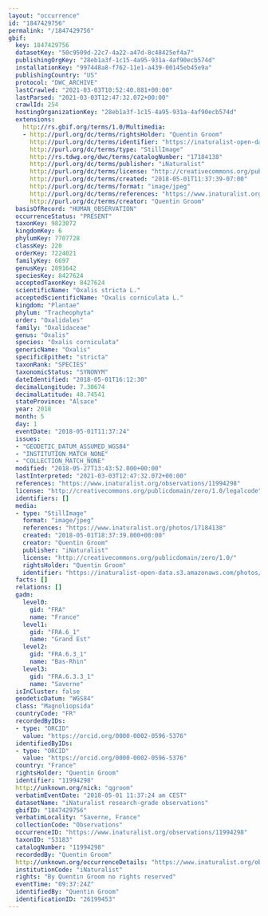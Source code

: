 ```yaml
---
layout: "occurrence"
id: "1847429756"
permalink: "/1847429756"
gbif:
  key: 1847429756
  datasetKey: "50c9509d-22c7-4a22-a47d-8c48425ef4a7"
  publishingOrgKey: "28eb1a3f-1c15-4a95-931a-4af90ecb574d"
  installationKey: "997448a8-f762-11e1-a439-00145eb45e9a"
  publishingCountry: "US"
  protocol: "DWC_ARCHIVE"
  lastCrawled: "2021-03-03T10:52:40.881+00:00"
  lastParsed: "2021-03-03T12:47:32.072+00:00"
  crawlId: 254
  hostingOrganizationKey: "28eb1a3f-1c15-4a95-931a-4af90ecb574d"
  extensions:
    http://rs.gbif.org/terms/1.0/Multimedia:
    - http://purl.org/dc/terms/rightsHolder: "Quentin Groom"
      http://purl.org/dc/terms/identifier: "https://inaturalist-open-data.s3.amazonaws.com/photos/17184138/original.jpeg?1525191161"
      http://purl.org/dc/terms/type: "StillImage"
      http://rs.tdwg.org/dwc/terms/catalogNumber: "17184138"
      http://purl.org/dc/terms/publisher: "iNaturalist"
      http://purl.org/dc/terms/license: "http://creativecommons.org/publicdomain/zero/1.0/"
      http://purl.org/dc/terms/created: "2018-05-01T11:37:39-07:00"
      http://purl.org/dc/terms/format: "image/jpeg"
      http://purl.org/dc/terms/references: "https://www.inaturalist.org/photos/17184138"
      http://purl.org/dc/terms/creator: "Quentin Groom"
  basisOfRecord: "HUMAN_OBSERVATION"
  occurrenceStatus: "PRESENT"
  taxonKey: 9823072
  kingdomKey: 6
  phylumKey: 7707728
  classKey: 220
  orderKey: 7224021
  familyKey: 6697
  genusKey: 2891642
  speciesKey: 8427624
  acceptedTaxonKey: 8427624
  scientificName: "Oxalis stricta L."
  acceptedScientificName: "Oxalis corniculata L."
  kingdom: "Plantae"
  phylum: "Tracheophyta"
  order: "Oxalidales"
  family: "Oxalidaceae"
  genus: "Oxalis"
  species: "Oxalis corniculata"
  genericName: "Oxalis"
  specificEpithet: "stricta"
  taxonRank: "SPECIES"
  taxonomicStatus: "SYNONYM"
  dateIdentified: "2018-05-01T16:12:30"
  decimalLongitude: 7.30674
  decimalLatitude: 48.74541
  stateProvince: "Alsace"
  year: 2018
  month: 5
  day: 1
  eventDate: "2018-05-01T11:37:24"
  issues:
  - "GEODETIC_DATUM_ASSUMED_WGS84"
  - "INSTITUTION_MATCH_NONE"
  - "COLLECTION_MATCH_NONE"
  modified: "2018-05-27T13:43:52.000+00:00"
  lastInterpreted: "2021-03-03T12:47:32.072+00:00"
  references: "https://www.inaturalist.org/observations/11994298"
  license: "http://creativecommons.org/publicdomain/zero/1.0/legalcode"
  identifiers: []
  media:
  - type: "StillImage"
    format: "image/jpeg"
    references: "https://www.inaturalist.org/photos/17184138"
    created: "2018-05-01T18:37:39.000+00:00"
    creator: "Quentin Groom"
    publisher: "iNaturalist"
    license: "http://creativecommons.org/publicdomain/zero/1.0/"
    rightsHolder: "Quentin Groom"
    identifier: "https://inaturalist-open-data.s3.amazonaws.com/photos/17184138/original.jpeg?1525191161"
  facts: []
  relations: []
  gadm:
    level0:
      gid: "FRA"
      name: "France"
    level1:
      gid: "FRA.6_1"
      name: "Grand Est"
    level2:
      gid: "FRA.6.3_1"
      name: "Bas-Rhin"
    level3:
      gid: "FRA.6.3.3_1"
      name: "Saverne"
  isInCluster: false
  geodeticDatum: "WGS84"
  class: "Magnoliopsida"
  countryCode: "FR"
  recordedByIDs:
  - type: "ORCID"
    value: "https://orcid.org/0000-0002-0596-5376"
  identifiedByIDs:
  - type: "ORCID"
    value: "https://orcid.org/0000-0002-0596-5376"
  country: "France"
  rightsHolder: "Quentin Groom"
  identifier: "11994298"
  http://unknown.org/nick: "qgroom"
  verbatimEventDate: "2018-05-01 11:37:24 am CEST"
  datasetName: "iNaturalist research-grade observations"
  gbifID: "1847429756"
  verbatimLocality: "Saverne, France"
  collectionCode: "Observations"
  occurrenceID: "https://www.inaturalist.org/observations/11994298"
  taxonID: "53183"
  catalogNumber: "11994298"
  recordedBy: "Quentin Groom"
  http://unknown.org/occurrenceDetails: "https://www.inaturalist.org/observations/11994298"
  institutionCode: "iNaturalist"
  rights: "By Quentin Groom no rights reserved"
  eventTime: "09:37:24Z"
  identifiedBy: "Quentin Groom"
  identificationID: "26199453"
---
```

